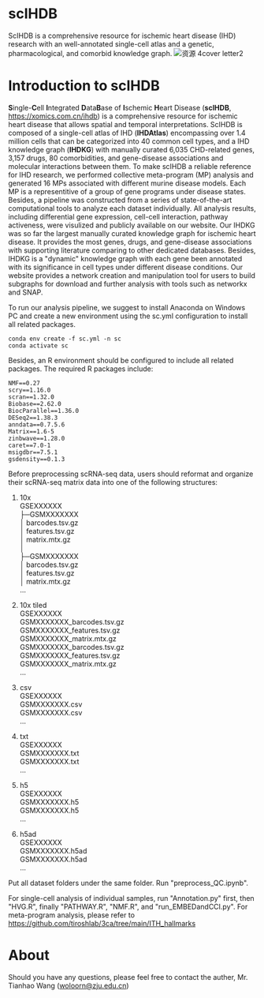 # scIHDB
ScIHDB is a comprehensive resource for ischemic heart disease (IHD) research with an well-annotated single-cell atlas and a genetic, pharmacological, and comorbid knowledge graph.
![资源 4cover letter2](https://github.com/user-attachments/assets/2cce839c-d261-46a8-b43e-eee208200dcf)

# Introduction to scIHDB
**S**ingle-**C**ell **I**ntegrated **D**ata**B**ase of **I**schemic **H**eart Disease (**scIHDB**, https://xomics.com.cn/ihdb) is a comprehensive resource for ischemic heart disease that allows spatial and temporal interpretations. ScIHDB is composed of a single-cell atlas of IHD (**IHDAtlas**) encompassing over 1.4 million cells that can be categorized into 40 common cell types, and a IHD knowledge graph (**IHDKG**) with manually curated 6,035 CHD-related genes, 3,157 drugs, 80 comorbidities, and gene-disease associations and molecular interactions between them. To make scIHDB a reliable reference for IHD research, we performed collective meta-program (MP) analysis and generated 16 MPs associated with different murine disease models. Each MP is a representitive of a group of gene programs under disease states. Besides, a pipeline was constructed from a series of state-of-the-art computational tools to analyze each dataset individually. All analysis results, including differential gene expression, cell-cell interaction, pathway activeness, were visulized and publicly available on our website. Our IHDKG was so far the largest manually curated knowledge graph for ischemic heart disease. It provides the most genes, drugs, and gene-disease associations with supporting literature comparing to other dedicated databases. Besides, IHDKG is a "dynamic" knowledge graph with each gene been annotated with its significance in cell types under different disease conditions. Our website provides a network creation and manipulation tool for users to build subgraphs for download and further analysis with tools such as networkx and SNAP.

To run our analysis pipeline, we suggest to install Anaconda on Windows PC and create a new environment using the sc.yml configuration to install all related packages.
```
conda env create -f sc.yml -n sc
conda activate sc
```
Besides, an R environment should be configured to include all related packages. The required R packages include:  
```
NMF==0.27  
scry==1.16.0  
scran==1.32.0  
Biobase==2.62.0  
BiocParallel==1.36.0  
DESeq2==1.38.3  
anndata==0.7.5.6  
Matrix==1.6-5  
zinbwave==1.28.0  
caret==7.0-1  
msigdbr==7.5.1  
gsdensity==0.1.3  
```
Before preprocessing scRNA-seq data, users should reformat and organize their scRNA-seq matrix data into one of the following structures:  
1. 10x  
   GSEXXXXXX  
    ├─GSMXXXXXXX  
    │      barcodes.tsv.gz  
    │      features.tsv.gz  
    │      matrix.mtx.gz  
    │  
    ├─GSMXXXXXXX  
    │      barcodes.tsv.gz  
    │      features.tsv.gz  
    │      matrix.mtx.gz  
    ...  
  
2. 10x tiled  
   GSEXXXXXX  
       GSMXXXXXXX_barcodes.tsv.gz  
       GSMXXXXXXX_features.tsv.gz  
       GSMXXXXXXX_matrix.mtx.gz  
       GSMXXXXXXX_barcodes.tsv.gz  
       GSMXXXXXXX_features.tsv.gz  
       GSMXXXXXXX_matrix.mtx.gz  
       ...  
  
3. csv  
   GSEXXXXXX  
        GSMXXXXXXX.csv  
        GSMXXXXXXX.csv  
        ...  
     
5. txt  
   GSEXXXXXX  
        GSMXXXXXXX.txt  
        GSMXXXXXXX.txt  
        ...  
     
6. h5  
   GSEXXXXXX  
        GSMXXXXXXX.h5  
        GSMXXXXXXX.h5  
        ...  
     
7. h5ad  
   GSEXXXXXX  
        GSMXXXXXXX.h5ad  
        GSMXXXXXXX.h5ad  
        ...  
  
Put all dataset folders under the same folder. Run "preprocess_QC.ipynb".  

For single-cell analysis of individual samples, run "Annotation.py" first, then "HVG.R", finally "PATHWAY.R", "NMF.R", and "run_EMBEDandCCI.py".
For meta-program analysis, please refer to https://github.com/tiroshlab/3ca/tree/main/ITH_hallmarks

# About
Should you have any questions, please feel free to contact the auther, Mr. Tianhao Wang (woloorn@zju.edu.cn)
